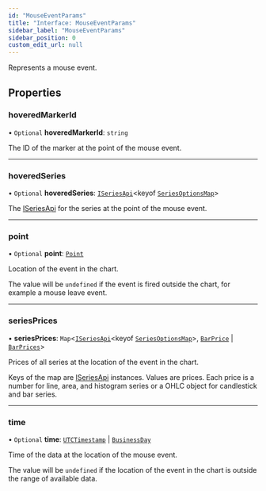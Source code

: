 ```yaml
---
id: "MouseEventParams"
title: "Interface: MouseEventParams"
sidebar_label: "MouseEventParams"
sidebar_position: 0
custom_edit_url: null
---
```


Represents a mouse event.

## Properties

### hoveredMarkerId

• `Optional` **hoveredMarkerId**: `string`

The ID of the marker at the point of the mouse event.

___

### hoveredSeries

• `Optional` **hoveredSeries**: [`ISeriesApi`](ISeriesApi)<keyof [`SeriesOptionsMap`](SeriesOptionsMap)\>

The [ISeriesApi](ISeriesApi) for the series at the point of the mouse event.

___

### point

• `Optional` **point**: [`Point`](Point)

Location of the event in the chart.

The value will be `undefined` if the event is fired outside the chart, for example a mouse leave event.

___

### seriesPrices

• **seriesPrices**: `Map`<[`ISeriesApi`](ISeriesApi)<keyof [`SeriesOptionsMap`](SeriesOptionsMap)\>, [`BarPrice`](../#barprice) \| [`BarPrices`](BarPrices)\>

Prices of all series at the location of the event in the chart.

Keys of the map are [ISeriesApi](ISeriesApi) instances. Values are prices.
Each price is a number for line, area, and histogram series or a OHLC object for candlestick and bar series.

___

### time

• `Optional` **time**: [`UTCTimestamp`](../#utctimestamp) \| [`BusinessDay`](BusinessDay)

Time of the data at the location of the mouse event.

The value will be `undefined` if the location of the event in the chart is outside the range of available data.
